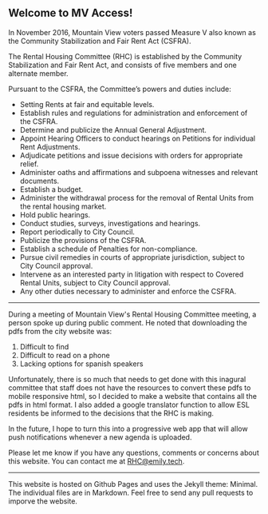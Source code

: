 ## Welcome to MV Access!  

In November 2016, Mountain View voters passed Measure V also known as the Community Stabilization and Fair Rent Act (CSFRA). 

The Rental Housing Committee (RHC) is established by the Community Stabilization and Fair Rent Act, and consists of five members and one alternate member.  

Pursuant to the CSFRA, the Committee’s powers and duties include:  
- Setting Rents at fair and equitable levels.  
- Establish rules and regulations for administration and enforcement of the CSFRA.  
- Determine and publicize the Annual General Adjustment.  
- Appoint Hearing Officers to conduct hearings on Petitions for individual Rent Adjustments.  
- Adjudicate petitions and issue decisions with orders for appropriate relief.  
- Administer oaths and affirmations and subpoena witnesses and relevant documents.  
- Establish a budget.  
- Administer the withdrawal process for the removal of Rental Units from the rental housing market.  
- Hold public hearings.  
- Conduct studies, surveys, investigations and hearings.  
- Report periodically to City Council.  
- Publicize the provisions of the CSFRA.  
- Establish a schedule of Penalties for non-compliance.  
- Pursue civil remedies in courts of appropriate jurisdiction, subject to City Council approval.  
- Intervene as an interested party in litigation with respect to Covered Rental Units, subject to City Council approval.  
- Any other duties necessary to administer and enforce the CSFRA.  

***

During a meeting of Mountain View's Rental Housing Committee meeting, a person spoke up during public comment. He noted that downloading the pdfs from the city website was: 
1. Difficult to find  
2. Difficult to read on a phone  
3. Lacking options for spanish speakers  

Unfortunately, there is so much that needs to get done with this inagural committee that staff does not have the resources to convert these pdfs to mobile responsive html, so I decided to make a website that contains all the pdfs in html format. I also added a google translator function to allow ESL residents be informed to the decisions that the RHC is making.  

In the future, I hope to turn this into a progressive web app that will allow push notifications whenever a new agenda is uploaded.  

Please let me know if you have any questions, comments or concerns about this website. You can contact me at [RHC@emily.tech](mailto:rhc@emilt.tech).  

***  
This website is hosted on Github Pages and uses the Jekyll theme: Minimal. The individual files are in Markdown. Feel free to send any pull requests to imporve the website.  